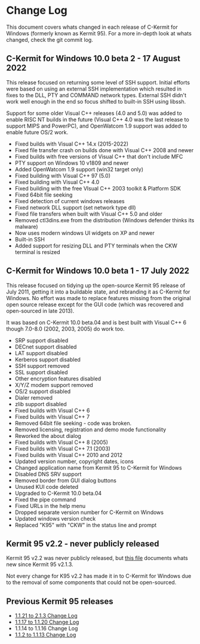 # Change Log
This document covers whats changed in each release of C-Kermit for Windows (formerly known as Kermit 95).
For a more in-depth look at whats changed, check the git commit log.

## C-Kermit for Windows 10.0 beta 2 - 17 August 2022
This release focused on returning some level of SSH support. Initial efforts were based on using an external
SSH implementation which resulted in fixes to the DLL, PTY and COMMAND network types. External SSH didn't
work well enough in the end so focus shifted to built-in SSH using libssh.

Support for some older Visual C++ releases (4.0 and 5.0) was added to enable RISC NT builds in the future
(Visual C++ 4.0 was the last release to support MIPS and PowerPC), and OpenWatcom 1.9 support was added to
enable future OS/2 work.

 * Fixed builds with Visual C++ 14.x (2015-2022)
 * Fixed file transfer crash on builds done with Visual C++ 2008 and newer
 * Fixed builds with free versions of Visual C++ that don't include MFC
 * PTY support on Windows 10 v1809 and newer
 * Added OpenWatcom 1.9 support (win32 target only)
 * Fixed building with Visual C++ 97 (5.0)
 * Fixed building with Visual C++ 4.0
 * Fixed building with the free VIsual C++ 2003 toolkit & Platform SDK
 * Fixed 64bit file seeking
 * Fixed detection of current windows releases
 * Fixed network DLL support (set network type dll)
 * Fixed file transfers when built with Visual C++ 5.0 and older
 * Removed ctl3dins.exe from the distribution (Windows defender thinks its malware)
 * Now uses modern windows UI widgets on XP and newer
 * Built-in SSH
 * Added support for resizing DLL and PTY terminals when the CKW terminal is resized

## C-Kermit for Windows 10.0 beta 1 - 17 July 2022
This release focused on tidying up the open-source Kermit 95 release of July 2011, getting it into a 
buildable state, and rebranding it as C-Kermit for Windows. No effort was made to replace features
missing from the original open source release except for the GUI code (which was recovered and
open-sourced in late 2013).

It was based on C-Kermit 10.0 beta.04 and is best built with Visual C++ 6 though 7.0-8.0 (2002, 2003,
2005) do work too.

 * SRP support disabled
 * DECnet support disabled
 * LAT support disabled
 * Kerberos support disabled
 * SSH support removed
 * SSL support disabled
 * Other encryption features disabled
 * X/Y/Z modem support removed
 * OS/2 support disabled
 * Dialer removed
 * zlib support disabled
 * Fixed builds with Visual C++ 6
 * Fixed builds with Visual C++ 7
 * Removed 64bit file seeking - code was broken.
 * Removed licensing, registration and demo mode functionality
 * Reworked the about dialog
 * Fixed builds with Visual C++ 8 (2005)
 * Fixed builds with Visual C++ 7.1 (2003)
 * Fixed builds with Visual C++ 2010 and 2012
 * Updated version number, copyright dates, icons
 * Changed application name from Kermit 95 to C-Kermit for Windows
 * Disabled DNS SRV support
 * Removed border from GUI dialog buttons
 * Unused KUI code deleted
 * Upgraded to C-Kermit 10.0 beta.04
 * Fixed the pipe command
 * Fixed URLs in the help menu
 * Dropped separate version number for C-Kermit on Windows
 * Updated windows version check
 * Replaced "K95" with "CKW" in the status line and prompt

## Kermit 95 v2.2 - never publicly released
Kermit 95 v2.2 was never publicly released, but [this file](../kermit/k95/CHANGES.TXT) documents 
whats new since Kermit 95 v2.1.3.

Not every change for K95 v2.2 has made it in to C-Kermit for Windows due to the removal of some
components that could not be open-sourced.

## Previous Kermit 95 releases
 * [1.1.21 to 2.1.3 Change Log](http://www.columbia.edu/kermit/k95news.html)
 * [1.1.17 to 1.1.20 Change Log](https://web.archive.org/web/20010405154138/http://www.columbia.edu/kermit/k95news.html)
 * 1.1.14 to 1.1.16 Change Log
 * [1.1.2 to 1.1.13 Change Log](https://web.archive.org/web/19970815161519/http://www.columbia.edu/kermit/k95news.html)
